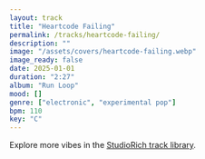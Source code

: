 ```yaml
---
layout: track
title: "Heartcode Failing"
permalink: /tracks/heartcode-failing/
description: ""
image: "/assets/covers/heartcode-failing.webp"
image_ready: false
date: 2025-01-01
duration: "2:27"
album: "Run Loop"
mood: []
genre: ["electronic", "experimental pop"]
bpm: 110
key: "C"
---
```


Explore more vibes in the [StudioRich track library](/tracks/).
